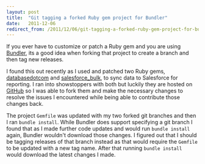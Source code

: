 ```yaml
---
layout: post
title:  "Git tagging a forked Ruby gem project for Bundler"
date:   2011-12-06
redirect_from: /2011/12/06/git-tagging-a-forked-ruby-gem-project-for-bundler/
---
```


If you ever have to customize or patch a Ruby gem and you are using [Bundler](https://bundler.io), its a good idea when forking that project to create a branch and then tag new releases.

I found this out recently as I used and patched two Ruby gems, [databasedotcom](https://github.com/javierjulio/databasedotcom) and [salesforce_bulk](https://github.com/javierjulio/salesforce_bulk), to sync data to Salesforce for reporting. I ran into showstoppers with both but luckily they are hosted on [GitHub](https://github.com/) so I was able to fork them and make the necessary changes to resolve the issues I encountered while being able to contribute those changes back.

The project `Gemfile` was updated with my two forked git branches and then I ran `bundle install`. While Bundler does support specifying a git branch I found that as I made further code updates and would run `bundle install` again, Bundler wouldn't download those changes. I figured out that I should be tagging releases of that branch instead as that would require the `Gemfile` to be updated with a new tag name. After that running `bundle install` would download the latest changes I made.
